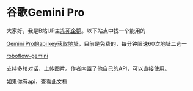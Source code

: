 # 谷歌Gemini Pro

大家好，我是B站UP主[冻死企鹅](https://space.bilibili.com/23375741)。以下站点中找一个能用的

[Gemini Pro的api key获取地址](https://makersuite.google.com/app/apikey)，目前是免费的，每分钟限速60次地址二选一

[roboflow-gemini](https://roboflow-gemini.hf.space)

支持多轮对话，上传图片。作者内置了他自己的API，可以直接使用。

如果你有api，查看[此文档](https://zhile.io/2023/12/24/gemini-pro-proxy.html)

